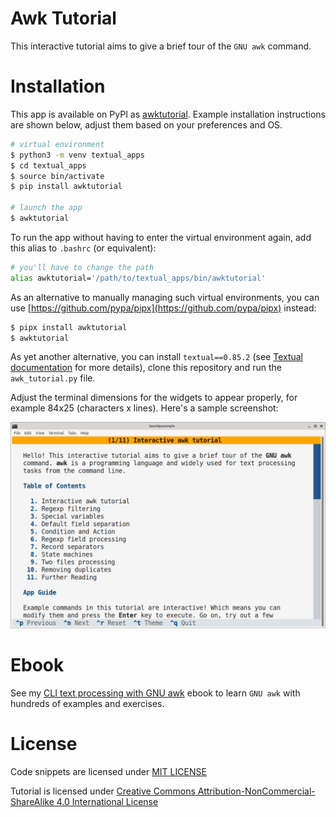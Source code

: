 # Awk Tutorial

This interactive tutorial aims to give a brief tour of the `GNU awk` command.

# Installation

This app is available on PyPI as [awktutorial](https://pypi.org/project/awktutorial/). Example installation instructions are shown below, adjust them based on your preferences and OS.

```bash
# virtual environment
$ python3 -m venv textual_apps
$ cd textual_apps
$ source bin/activate
$ pip install awktutorial

# launch the app
$ awktutorial
```

To run the app without having to enter the virtual environment again, add this alias to `.bashrc` (or equivalent):

```bash
# you'll have to change the path
alias awktutorial='/path/to/textual_apps/bin/awktutorial'
```

As an alternative to manually managing such virtual environments, you can use [https://github.com/pypa/pipx](https://github.com/pypa/pipx) instead:

```bash
$ pipx install awktutorial
$ awktutorial
```

As yet another alternative, you can install `textual==0.85.2` (see [Textual documentation](https://textual.textualize.io/getting_started/) for more details), clone this repository and run the `awk_tutorial.py` file.

Adjust the terminal dimensions for the widgets to appear properly, for example 84x25 (characters x lines). Here's a sample screenshot:

<p align="center"><img src="./awk_tutorial.png" alt="Sample screenshot for Awk Tutorial" /></p>

# Ebook

See my [CLI text processing with GNU awk](https://github.com/learnbyexample/learn_gnuawk) ebook to learn `GNU awk` with hundreds of examples and exercises.

# License

Code snippets are licensed under [MIT LICENSE](../LICENSE)

Tutorial is licensed under [Creative Commons Attribution-NonCommercial-ShareAlike 4.0 International License](https://creativecommons.org/licenses/by-nc-sa/4.0/)

